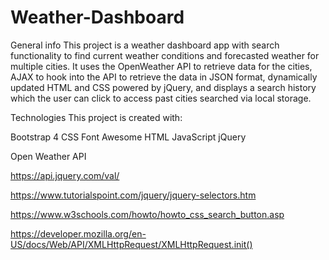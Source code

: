 # Weather-Dashboard

General info
This project is a weather dashboard app with search functionality to find current weather conditions and forecasted weather for multiple cities. It uses the OpenWeather API to retrieve data for the cities, AJAX to hook into the API to retrieve the data in JSON format, dynamically updated HTML and CSS powered by jQuery, and displays a search history which the user can click to access past cities searched via local storage.










Technologies
This project is created with:

Bootstrap 4
CSS
Font Awesome
HTML
JavaScript
jQuery

Open Weather API










https://api.jquery.com/val/

https://www.tutorialspoint.com/jquery/jquery-selectors.htm

https://www.w3schools.com/howto/howto_css_search_button.asp

https://developer.mozilla.org/en-US/docs/Web/API/XMLHttpRequest/XMLHttpRequest.init()